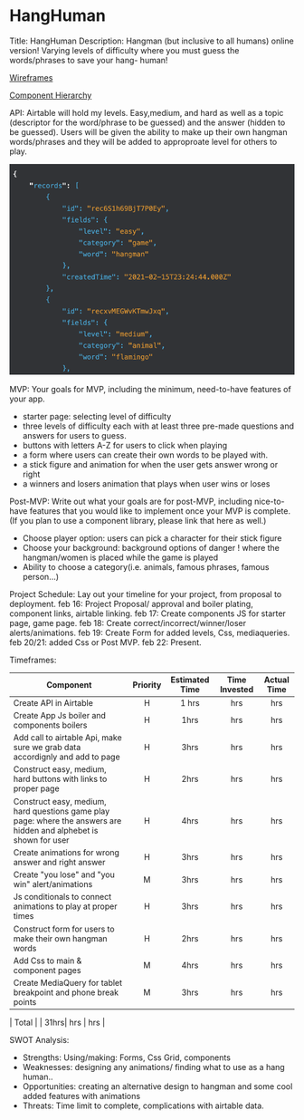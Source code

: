 # HangHuman
Title: HangHuman
Description: Hangman (but inclusive to all humans) online version! Varying levels of difficulty where you must guess the words/phrases to save your hang- human!

[Wireframes](https://drive.google.com/file/d/1GcjEYM1GT5iRfDvmRHxNyvqRrSsGkgUF/view?usp=sharing)


[Component Hierarchy](https://drive.google.com/file/d/1HnzzlCxdl3m2t56aIFi6bpKU4dtNzxLD/view?usp=sharing)


API: Airtable will hold my levels. Easy,medium, and hard as well as a topic (descriptor for the word/phrase to be guessed) and the answer (hidden to be guessed). Users will be given the ability to make up their own hangman words/phrases and they will be added to approproate level for others to play.

![Example API Data](ApiExampleData.png)

MVP: Your goals for MVP, including the minimum, need-to-have features of your app.
- starter page: selecting level of difficulty
- three levels of difficulty each with at least three pre-made questions and answers for users to guess.
- buttons with letters A-Z for users to click when playing
- a form where users can create their own words to be played with.
- a stick figure and animation for when the user gets answer wrong or right
- a winners and losers animation that plays when user wins or loses

Post-MVP: Write out what your goals are for post-MVP, including nice-to-have features that you would like to implement once your MVP is complete. (If you plan to use a component library, please link that here as well.)
- Choose player option: users can pick a character for their stick figure
- Choose your background: background options of danger ! where the hangman/women is placed while the game is played
- Ability to choose a category(i.e. animals, famous phrases, famous person...)


Project Schedule: Lay out your timeline for your project, from proposal to deployment.
feb 16: Project Proposal/ approval and boiler plating, component links, airtable linking.
feb 17: Create components JS for starter page, game page.
feb 18: Create correct/incorrect/winner/loser alerts/animations.
feb 19: Create Form for added levels, Css, mediaqueries.
feb 20/21: added Css or Post MVP.
feb 22: Present.


Timeframes: 

| Component | Priority | Estimated Time | Time Invested | Actual Time |
| --- | :---: |  :---: | :---: | :---: |
| Create API in Airtable | H | 1 hrs| hrs | hrs |
| Create App Js boiler and components boilers | H | 1hrs| hrs | hrs |
| Add call to airtable Api, make sure we grab data accordignly and add to page | H | 3hrs| hrs | hrs |
| Construct easy, medium, hard buttons with links to proper page | H | 2hrs| hrs | hrs |
| Construct easy, medium, hard questions game play page: where the answers are hidden and alphebet is shown for user| H | 4hrs| hrs | hrs |
| Create animations for wrong answer and right answer | H | 3hrs| hrs | hrs |
| Create "you lose" and "you win" alert/animations | M | 3hrs| hrs | hrs |
| Js conditionals to connect animations to play at proper times  | H | 3hrs| hrs | hrs |
| Construct form for users to make their own hangman words | H | 2hrs| hrs | hrs |
| Add Css to main & component pages| M | 4hrs| hrs | hrs |
| Create MediaQuery for tablet breakpoint and phone break points | M | 3hrs| hrs |hrs |

| Total |  | 31hrs| hrs | hrs |



SWOT Analysis: 
- Strengths: Using/making: Forms, Css Grid, components
- Weaknesses: designing any animations/ finding what to use as a hang human..
- Opportunities: creating an alternative design to hangman and some cool added features with animations
- Threats: Time limit to complete, complications with airtable data. 
